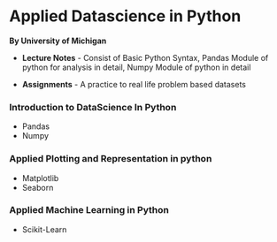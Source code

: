 # Applied Datascience in Python
**By University of Michigan** 

- **Lecture Notes** - Consist of Basic Python Syntax, Pandas Module of python for analysis in detail, Numpy Module of python in detail

- **Assignments** - A practice to real life problem based datasets

### Introduction to DataScience In Python 
- Pandas 
- Numpy
### Applied Plotting and Representation in python
- Matplotlib
- Seaborn
### Applied Machine Learning in Python
- Scikit-Learn
